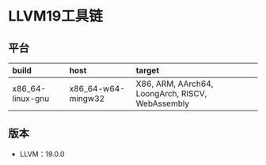 ﻿# LLVM19工具链

## 平台

| build            | host               | target                                           |
| :--------------- | :----------------- | :----------------------------------------------- |
| x86_64-linux-gnu | x86_64-w64-mingw32 | X86, ARM, AArch64, LoongArch, RISCV, WebAssembly |

## 版本

- LLVM：19.0.0
